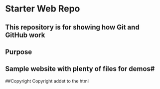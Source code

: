 # Starter Web Repo

## This repository is for showing how Git and GitHub work

## Purpose

## Sample website with plenty of files for demos#

##Copyright
Copyright addet to the html